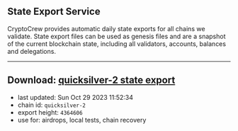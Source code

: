 ## State Export Service
CryptoCrew provides automatic daily state exports for all chains we validate. State export files can be used as genesis files and are a snapshot of the current blockchain state, including all validators, accounts, balances and delegations.

---
**Download: [quicksilver-2 state export](https://dl.ccvalidators.com/SERVICE/quicksilver/quicksilver-2_export_4364606.json)**
---

- last updated: Sun Oct 29 2023 11:52:34
- chain id: `quicksilver-2`
- export height: `4364606`
- use for: airdrops, local tests, chain recovery
